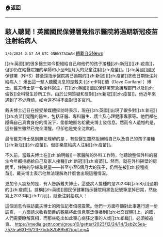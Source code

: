 ###  [:house:返回](README.md)
---


## 駭人聽聞！英國國民保健署竟指示醫院將過期新冠疫苗注射給病人
`1/6/2024 3:57 AM UTC GNEWSTAIWAN` [轉載自GNews](https://gnews.org/articles/2189717)



  
[[zh:英國]]的很多醫生如今拒絕給自己和他們的孩子接種[[zh:新冠]][[zh:疫苗]]，但卻仍在給醫院裡的孕婦和小至6個月大的兒童注射[[zh:疫苗]]。[[zh:英國]]國民保健署（NHS）甚至還指示醫院將已過期的[[zh:新冠]][[zh:疫苗]]塗改日期後注射給病人！
爆出這一駭人聽聞消息的是戴夫·[[zh:卡特]]蘭（Dave Cartland ）博士。戴夫博士是一名全科醫生，在[[zh:英國]]國民保健署緊急護理部門以及[[zh:倫敦]]全科醫生診所工作。由於公開質疑和反對[[zh:新冠]][[zh:疫苗]]，他近年來遇到了不少麻煩，如今還不得不面對很多官司。

  

戴夫博士近日在接受某媒體採訪時表示，現在[[zh:英國]]出現了很多對[[zh:新冠]][[zh:疫苗]]覺醒的醫生，包括牙醫、專科醫生、護士及心理健康專家等。他們都在隱瞞自己真實身份的情況下，偷偷地匿名給戴夫博士發信息。然而令人遺憾的是，這些醫生雖然已完全清醒，但卻也是完全沈默的。

  

最令戴夫博士感到無法理解的是 ，有些醫生雖然拒絕給自己以及自己的孩子接種[[zh:新冠]][[zh:疫苗]]，但卻樂意給病人注射[[zh:疫苗]]。

  

不久前，當戴夫博士在[[zh:伯明翰]]一家醫院的外科工作時，他聽說整個外科的醫生今年都拒絕給自己及家人接種[[zh:新冠]][[zh:疫苗]]。然而，就在外科隔壁的房間里，住院的孕婦和兒童——甚至小至6個月大的孩子，仍然在被[[zh:接種疫苗]]。戴夫博士表示他無法理解為什麼會出現這種情況。

  

更加令人震怒的是，有人告訴戴夫博士，這些病人接種的是2023年[[zh:8月]]過期的[[zh:疫苗]]。據稱[[zh:英國]]國民保健署指示醫院用黑色記號筆塗掉日期，然後寫上2023年[[zh:12月]]，隨後注射給病人！

  

這個消息令採訪戴夫博士的兩位記者倍感震驚。他們一方面呼籲對此事進行進一步調查，一方面請求收看節目的觀眾將此信息廣泛傳播到[[zh:社交媒體]]上。的確，人們需要瞭解真相，而那些乾出如此喪心病狂之事的人或[[zh:組織]]，必須被追責。
https://media.gettr.com/group10/getter/2023/12/24/14/3eb2c5ea-7575-a631-9723-7bdc87b89562/out.mp4





